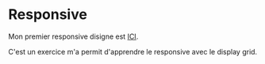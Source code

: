# Responsive

Mon premier responsive disigne est [ICI](https://rasamizafyb.github.io/Responsive/).

C'est un exercice m'a permit d'apprendre le responsive avec le display grid.